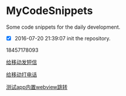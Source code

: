 # MyCodeSnippets

Some code snippets for the daily development.

- [x] 2016-07-20 21:39:07 init the repository.

18457178093

<p><a href="sms:10086">给移动发短信</a></p>
<p><a href="wtai://wp/mc;10086">给移动打电话</a></p>

<p><a href="http://www.eoeandroid.com/thread-259793-1-1.html?_dsign=46ed2393">测试app内置webview跳转</a></p>